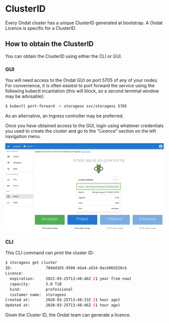 # ClusterID

Every Ondat cluster has a unique ClusterID generated at bootstrap. A
Ondat Licence is specific for a ClusterID.

## How to obtain the ClusterID

You can obtain the ClusterID using either the CLI or GUI.


### GUI

You will need access to the Ondat GUI on port 5705 of any of your nodes.
For convenience, it is often easiest to port forward the service using the
following kubectl incantation (this will block, so a second terminal window may
be advisable):

  ```bash
  $ kubectl port-forward -n storageos svc/storageos 5705
  ```

As an alternative, an Ingress controller may be preferred.

Once you have obtained access to the GUI, login using whatever credentials you
used to create the cluster and go to the "Licence" section on the left
navigation menu.


![Licence page](../assets/images/operations/licensing/licence-page.png)


### CLI

This CLI command can print the cluster ID:

```bash
$ storageos get cluster
ID:               704dd165-9580-4da4-a554-0acb96d328cb
Licence:
  expiration:     2021-03-25T13:48:46Z (1 year from now)
  capacity:       5.0 TiB
  kind:           professional
  customer name:  storageos
Created at:       2020-03-25T13:48:33Z (1 hour ago)
Updated at:       2020-03-25T13:48:46Z (1 hour ago)
```

Given the Cluster ID, the Ondat team can generate a licence.
